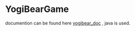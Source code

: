 # YogiBearGame
documention can be found here [yogibear_doc](https://github.com/danaskr/YogiBearGame/blob/f1990727a7cf3dc787d8fe81bc2b4406dccb79c9/yogibear_doc.pdf)
, java is used.
